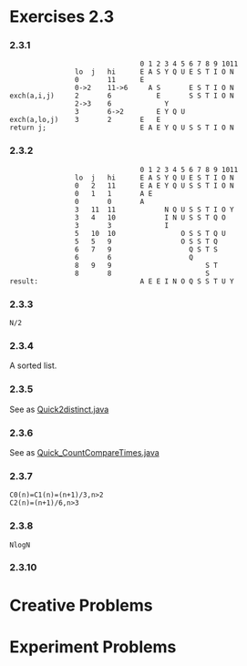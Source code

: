 Exercises 2.3
==
### 2.3.1
									0 1 2 3 4 5 6 7 8 9 1011
					lo	j	hi		E A S Y Q U E S T I O N
					0		11		E
					0->2	11->6	  A S       E S T I O N
	exch(a,i,j)		2		6		    E       S S T I O N
					2->3	6		      Y
					3		6->2		E Y Q U 
	exch(a,lo,j)	3		2		E   E
	return j;						E A E Y Q U S S T I O N 
### 2.3.2
									0 1 2 3 4 5 6 7 8 9 1011
					lo	j	hi		E A S Y Q U E S T I O N
					0	2	11		E A E Y Q U S S T I O N
					0	1	1		A E
					0		0		A 
					3	11	11		      N Q U S S T I O Y
					3	4	10		      I N U S S T Q O
					3		3		      I
					5	10	10		          O S S T Q U
					5	5	9		          O S S T Q
					6	7	9		            Q S T S
					6		6		            Q
					8	9	9		                S T
					8		8						S
	result:							A E E I N O Q S S T U Y
### 2.3.3
`N/2`
### 2.3.4
A sorted list.
### 2.3.5
See as [Quick2distinct.java](https://github.com/baozzz1/Algorithms-Learning/blob/master/2-Sorts/Exercise_2_3_QuickSort/Quick2distinct.java)
### 2.3.6
See as [Quick_CountCompareTimes.java](https://github.com/baozzz1/Algorithms-Learning/blob/master/2-Sorts/Exercise_2_3_QuickSort/Quick_CountCompareTimes.java)
### 2.3.7
	C0(n)=C1(n)=(n+1)/3,n>2
	C2(n)=(n+1)/6,n>3
### 2.3.8
`NlogN`
### 2.3.10



# Creative Problems
# Experiment Problems



